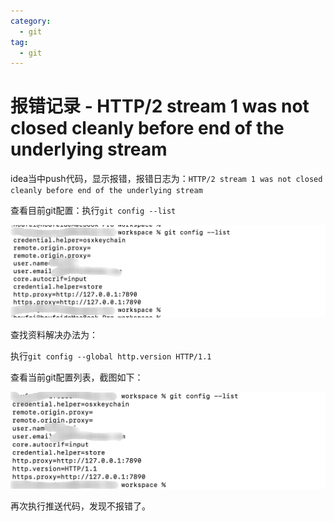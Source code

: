 ```yaml
---
category:
  - git
tag:
  - git
---
```

# 报错记录 - HTTP/2 stream 1 was not closed cleanly before end of the underlying stream

idea当中push代码，显示报错，报错日志为：`HTTP/2 stream 1 was not closed cleanly before end of the underlying stream`

查看目前git配置：执行`git config --list`

![image-20230613220457908](./images/image-20230613220457908.png)

查找资料解决办法为：

执行`git config --global http.version HTTP/1.1 `

查看当前git配置列表，截图如下：

![image-20230613220547731](./images/image-20230613220547731.png)

再次执行推送代码，发现不报错了。
